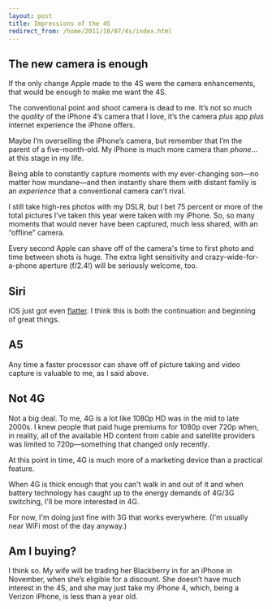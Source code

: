 ```yaml
---
layout: post
title: Impressions of the 4S
redirect_from: /home/2011/10/07/4s/index.html
---
```

<h2 id="thenewcameraisenough">The new camera is enough</h2>
<p>If the only change Apple made to the 4S were the camera enhancements, that would be enough to make me want the 4S.</p>
<p>The conventional point and shoot camera is dead to me. It’s not so much the <em>quality</em> of the iPhone 4’s camera that I love, it’s the camera <em>plus</em> app <em>plus</em> internet experience the iPhone offers.</p>
<p>Maybe I’m overselling the iPhone’s camera, but remember that I’m the parent of a five-month-old. My iPhone is much more camera than <em>phone</em>… at this stage in my life.</p>
<p>Being able to constantly capture moments with my ever-changing son—no matter how mundane—and then instantly share them with distant family is an <em>experience</em> that a conventional camera can’t rival.</p>
<p>I still take high-res photos with my DSLR, but I bet 75 percent or more of the total pictures I’ve taken this year were taken with my iPhone. So, so many moments that would never have been captured, much less shared, with an “offline” camera.</p>
<p>Every second Apple can shave off of the camera's time to first photo and time between shots is huge. The extra light sensitivity and crazy-wide-for-a-phone aperture (f/2.4!) will be seriously welcome, too.</p>
<h2 id="siri">Siri</h2>
<p>iOS just got even <a href="http://www.practicallyefficient.com/2011/09/29/flat/">flatter</a>. I think this is both the continuation and beginning of great things.</p>
<h2 id="a5">A5</h2>
<p>Any time a faster processor can shave off of picture taking and video capture is valuable to me, as I said above.</p>
<h2>Not 4G</h2>
<p>Not a big deal. To me, 4G is a lot like 1080p HD was in the mid to late 2000s. I knew people that paid huge premiums for 1080p over 720p when, in reality, all of the available HD content from cable and satellite providers was limited to 720p—something that changed only recently.</p>
<p>At this point in time, 4G is much more of a marketing device than a practical feature.</p>
<p>When 4G is thick enough that you can't walk in and out of it and when battery technology has caught up to the energy demands of 4G/3G switching, I'll be more interested in 4G.</p>
<p>For now, I'm doing just fine with 3G that works everywhere. (I'm usually near WiFi most of the day anyway.)</p>
<h2 id="amibuying">Am I buying?</h2>
<p>I think so. My wife will be trading her Blackberry in for an iPhone in November, when she’s eligible for a discount. She doesn’t have much interest in the 4S, and she may just take my iPhone 4, which, being a Verizon iPhone, is less than a year old.</p>
